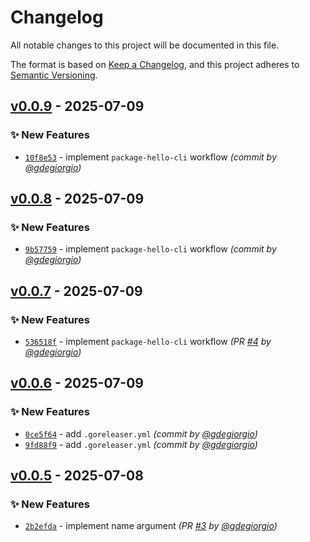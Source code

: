 # Changelog
All notable changes to this project will be documented in this file.

The format is based on [Keep a Changelog](https://keepachangelog.com/en/1.0.0/),
and this project adheres to [Semantic Versioning](https://semver.org/spec/v2.0.0.html).

## [v0.0.9] - 2025-07-09
### :sparkles: New Features
- [`10f8e53`](https://github.com/gdegiorgio/golang-rock-solid-cicd/commit/10f8e537fb0a6679f1cf1b27697dcf1cde276818) - implement `package-hello-cli` workflow *(commit by [@gdegiorgio](https://github.com/gdegiorgio))*


## [v0.0.8] - 2025-07-09
### :sparkles: New Features
- [`9b57759`](https://github.com/gdegiorgio/golang-rock-solid-cicd/commit/9b57759781e7f3e22779bf6ea25b74f2cea31e88) - implement `package-hello-cli` workflow *(commit by [@gdegiorgio](https://github.com/gdegiorgio))*


## [v0.0.7] - 2025-07-09
### :sparkles: New Features
- [`536518f`](https://github.com/gdegiorgio/golang-rock-solid-cicd/commit/536518f5e237dd77e083ca7903141af48a2ac1ab) - implement `package-hello-cli` workflow *(PR [#4](https://github.com/gdegiorgio/golang-rock-solid-cicd/pull/4) by [@gdegiorgio](https://github.com/gdegiorgio))*


## [v0.0.6] - 2025-07-09
### :sparkles: New Features
- [`0ce5f64`](https://github.com/gdegiorgio/golang-rock-solid-cicd/commit/0ce5f642a1550762636ec089317677dd62062d5d) - add `.goreleaser.yml` *(commit by [@gdegiorgio](https://github.com/gdegiorgio))*
- [`9fd88f9`](https://github.com/gdegiorgio/golang-rock-solid-cicd/commit/9fd88f9987a286f2c098429e46d6292542ab7e32) - add `.goreleaser.yml` *(commit by [@gdegiorgio](https://github.com/gdegiorgio))*


## [v0.0.5] - 2025-07-08
### :sparkles: New Features
- [`2b2efda`](https://github.com/gdegiorgio/golang-rock-solid-cicd/commit/2b2efda78d24b47fc6bcf5f957ff7848ca89d742) - implement name argument *(PR [#3](https://github.com/gdegiorgio/golang-rock-solid-cicd/pull/3) by [@gdegiorgio](https://github.com/gdegiorgio))*

[v0.0.5]: https://github.com/gdegiorgio/golang-rock-solid-cicd/compare/v0.0.4...v0.0.5
[v0.0.6]: https://github.com/gdegiorgio/golang-rock-solid-cicd/compare/v0.0.5...v0.0.6
[v0.0.7]: https://github.com/gdegiorgio/golang-rock-solid-cicd/compare/v0.0.6...v0.0.7
[v0.0.8]: https://github.com/gdegiorgio/golang-rock-solid-cicd/compare/v0.0.7...v0.0.8
[v0.0.9]: https://github.com/gdegiorgio/golang-rock-solid-cicd/compare/v0.0.8...v0.0.9
